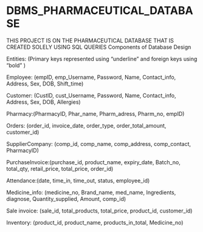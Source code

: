 # DBMS_PHARMACEUTICAL_DATABASE
THIS PROJECT IS ON THE PHARMACEUTICAL DATABASE THAT IS CREATED SOLELY USING SQL QUERIES 
Components of Database Design

Entities:
(Primary keys represented using  “underline” and foreign keys using “bold” )

Employee: (empID, emp_Username, Password, Name, Contact_info, Address, Sex, DOB, Shift_time) 

Customer: (CustID, cust_Username, Password, Name, Contact_info, Address, Sex, DOB, Allergies)

Pharmacy:(PharmacyID, Phar_name, Pharm_adress, Pharm_no, empID)

Orders: (order_id, invoice_date, order_type, order_total_amount, customer_id)

SupplierCompany: (comp_id, comp_name, comp_address, comp_contact, PharmacyID)

PurchaseInvoice:(purchase_id, product_name, expiry_date, Batch_no, total_qty, retail_price, total_price, order_id)

Attendance:(date, time_in, time_out, status, employee_id)

Medicine_info: (medicine_no, Brand_name, med_name, Ingredients, diagnose, Quantity_supplied, Amount, comp_id)

Sale invoice: (sale_id, total_products, total_price, product_id, customer_id)

Inventory: (product_id, product_name, products_in_total, Medicine_no)


